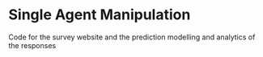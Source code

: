 # Single Agent Manipulation

Code for the survey website and the prediction modelling and analytics of the responses
